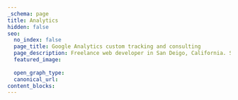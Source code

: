 ```yaml
---
_schema: page
title: Analytics
hidden: false
seo:
  no_index: false
  page_title: Google Analytics custom tracking and consulting
  page_description: Freelance web developer in San Deigo, California. Services include custom tracking plan strategy and development, e-commerce tracking, and website audit and consulting.
  featured_image:
  
  open_graph_type:
  canonical_url:
content_blocks:
---
```

